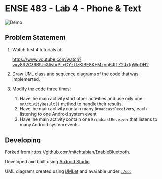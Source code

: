 # ENSE 483 - Lab 4 - Phone & Text

![Demo](./assets/demo.gif)

## Problem Statement

1. Watch first 4 tutorials at:

   https://www.youtube.com/watch?v=y8R2C86BIUc&list=PLgCYzUzKIBE8KHMzpp6JITZ2JxTgWqDH2

2. Draw UML class and sequence diagrams of the code that was implemented.
3. Modify the code three times:
   1. Have the main activity start other activities and use only one
      `onActivityResult()` method to handle their results.
   2. Have the main activity contain many `BroadcastReceiver`s, each listening
      to one Android system event.
   3. Have the main activity contain one `BroadcastReceiver` that listens to
      many Android system events.

## Developing

Forked from https://github.com/mitchtabian/EnableBluetooth.

Developed and built using
[Android Studio](https://developer.android.com/studio).

UML diagrams created using [UMLet](https://www.umlet.com/) and available under
[`./doc`](./doc).
